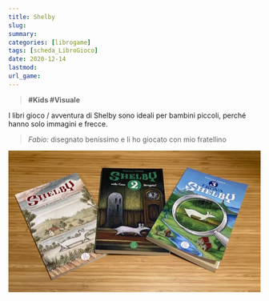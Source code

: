 ```yaml
---
title: Shelby
slug: 
summary: 
categories: [librogame]
tags: [scheda_LibroGioco]
date: 2020-12-14
lastmod: 
url_game: 
---
```

> **#Kids  #Visuale**   

I libri gioco / avventura di Shelby sono ideali per bambini piccoli, perché hanno solo immagini e frecce.

> *Fabio:*
> disegnato benissimo e li ho giocato con mio fratellino

![](img/libro_shelby.webp)


